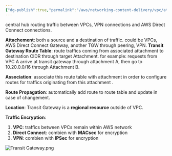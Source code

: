```yaml
---
{"dg-publish":true,"permalink":"/aws/networking-content-delivery/vpc/atomic-elements/transit-gateway/","title":"Transit Gateway"}
---
```



central hub routing traffic between VPCs, VPN connections and AWS Direct Connect connections.

**Attachement**: both a source and a destination of traffic. could be VPCs, AWS Direct Connect Gateway, another TGW through peering, VPN.
**Transit Gateway Route Table**: route traffics coming from associated attachment to destination CIDR through target Attachment.
for example: requests from VPC A arrive at transit gateway through attachment A, then go to 10.20.0.0/16 through Attachment B.

**Association**: associate this route table with attachment in order to configure routes for  traffics originating from this attachment .

**Route Propagation**: automatically add route to route table and update in case of changement. 

**Location**: Transit Gateway is a **regional resource** outside of VPC.

**Traffic Encryption**: 
1. **VPC**: traffics between VPCs remain within AWS network
2. **Direct Connect**: combien with **MACsec** for encryption
3. **VPN**: combien with **IPSec** for encryption

![Transit Gateway.png](/img/user/AWS/Networking-Content-Delivery/VPC/png/Atomic-Elements/Transit%20Gateway.png)